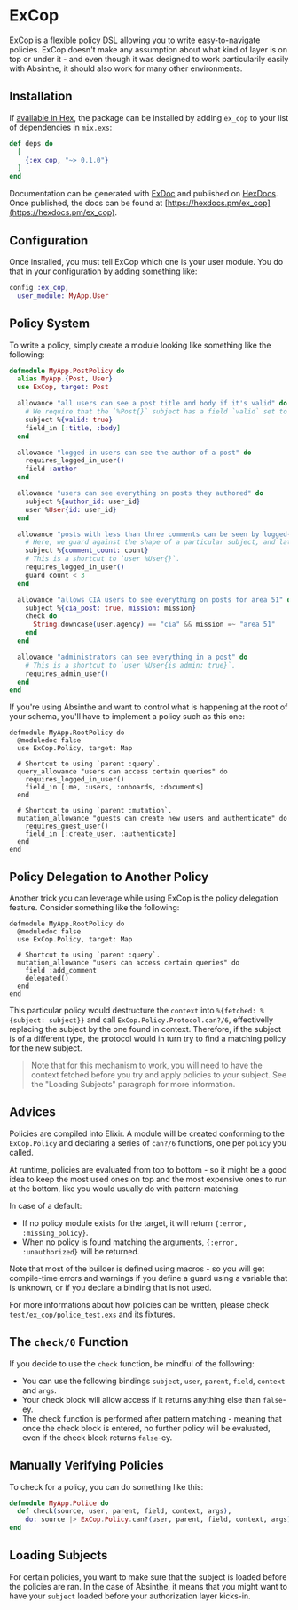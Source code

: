 # ExCop

ExCop is a flexible policy DSL allowing you to write easy-to-navigate policies. ExCop doesn't make any assumption
about what kind of layer is on top or under it - and even though it was designed to work particularily easily
with Absinthe, it should also work for many other environments.

## Installation

If [available in Hex](https://hex.pm/docs/publish), the package can be installed
by adding `ex_cop` to your list of dependencies in `mix.exs`:

```elixir
def deps do
  [
    {:ex_cop, "~> 0.1.0"}
  ]
end
```

Documentation can be generated with [ExDoc](https://github.com/elixir-lang/ex_doc)
and published on [HexDocs](https://hexdocs.pm). Once published, the docs can
be found at [https://hexdocs.pm/ex_cop](https://hexdocs.pm/ex_cop).

## Configuration

Once installed, you must tell ExCop which one is your user module. You do that in your configuration by adding
something like:

```elixir
config :ex_cop,
  user_module: MyApp.User
```

## Policy System

To write a policy, simply create a module looking like something like the following:

```elixir
defmodule MyApp.PostPolicy do
  alias MyApp.{Post, User}
  use ExCop, target: Post

  allowance "all users can see a post title and body if it's valid" do
    # We require that the `%Post{}` subject has a field `valid` set to `true`.
    subject %{valid: true}
    field_in [:title, :body]
  end

  allowance "logged-in users can see the author of a post" do
    requires_logged_in_user()
    field :author
  end

  allowance "users can see everything on posts they authored" do
    subject %{author_id: user_id}
    user %User{id: user_id}
  end

  allowance "posts with less than three comments can be seen by logged-in users" do
    # Here, we guard against the shape of a particular subject, and later use that binding.
    subject %{comment_count: count}
    # This is a shortcut to `user %User{}`.
    requires_logged_in_user()
    guard count < 3
  end

  allowance "allows CIA users to see everything on posts for area 51" do
    subject %{cia_post: true, mission: mission}
    check do
      String.downcase(user.agency) == "cia" && mission =~ "area 51"
    end
  end

  allowance "administrators can see everything in a post" do
    # This is a shortcut to `user %User{is_admin: true}`.
    requires_admin_user()
  end
end
```

If you're using Absinthe and want to control what is happening at the root of your schema, you'll have to
implement a policy such as this one:

```
defmodule MyApp.RootPolicy do
  @moduledoc false
  use ExCop.Policy, target: Map

  # Shortcut to using `parent :query`.
  query_allowance "users can access certain queries" do
    requires_logged_in_user()
    field_in [:me, :users, :onboards, :documents]
  end

  # Shortcut to using `parent :mutation`.
  mutation_allowance "guests can create new users and authenticate" do
    requires_guest_user()
    field_in [:create_user, :authenticate]
  end
end
```

## Policy Delegation to Another Policy

Another trick you can leverage while using ExCop is the policy delegation feature. Consider something like
the following:

```
defmodule MyApp.RootPolicy do
  @moduledoc false
  use ExCop.Policy, target: Map

  # Shortcut to using `parent :query`.
  mutation_allowance "users can access certain queries" do
    field :add_comment
    delegated()
  end
end
```

This particular policy would destructure the `context` into `%{fetched: %{subject: subject}}` and call
`ExCop.Policy.Protocol.can?/6`, effectivelly replacing the subject by the one found in context. Therefore,
if the subject is of a different type, the protocol would in turn try to find a matching policy for the new
subject.

> Note that for this mechanism to work, you will need to have the context fetched before you try and apply
> policies to your subject. See the "Loading Subjects" paragraph for more information.

## Advices

Policies are compiled into Elixir. A module will be created conforming to the `ExCop.Policy` and
declaring a series of `can?/6` functions, one per `policy` you called.

At runtime, policies are evaluated from top to bottom - so it might be a good idea to keep the most used ones
on top and the most expensive ones to run at the bottom, like you would usually do with pattern-matching.

In case of a default:
- If no policy module exists for the target, it will return `{:error, :missing_policy}`.
- When no policy is found matching the arguments, `{:error, :unauthorized}` will be returned.

Note that most of the builder is defined using macros - so you will get compile-time errors and warnings
if you define a guard using a variable that is unknown, or if you declare a binding that is not used.

For more informations about how policies can be written, please check `test/ex_cop/police_test.exs` and
its fixtures.

## The `check/0` Function

If you decide to use the `check` function, be mindful of the following:

- You can use the following bindings `subject`, `user`, `parent`, `field`, `context` and `args`.
- Your check block will allow access if it returns anything else than `false`-ey.
- The check function is performed after pattern matching - meaning that once the check block is entered, no further policy will be evaluated, even if the check block returns `false`-ey.

## Manually Verifying Policies

To check for a policy, you can do something like this:

```elixir
defmodule MyApp.Police do
  def check(source, user, parent, field, context, args),
    do: source |> ExCop.Policy.can?(user, parent, field, context, args)
end
```

## Loading Subjects

For certain policies, you want to make sure that the subject is loaded before the policies are ran. In the
case of Absinthe, it means that you might want to have your `subject` loaded before your authorization layer
kicks-in.
